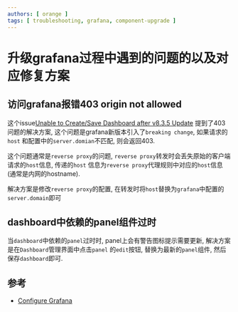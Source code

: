 ```yaml
---
authors: [ orange ]
tags: [ troubleshooting, grafana, component-upgrade ]
---
```


# 升级grafana过程中遇到的问题的以及对应修复方案

<!--truncate-->

## 访问grafana报错403 origin not allowed

这个issue[Unable to Create/Save Dashboard after v8.3.5 Update](https://github.com/grafana/grafana/issues/45117)
提到了403问题的解决方案, 这个问题是grafana新版本引入了`breaking change`, 如果请求的`host`
和配置中的`server.domian`不匹配, 则会返回403.<br/>

这个问题通常是`reverse proxy`的问题, `reverse proxy`转发时会丢失原始的客户端请求的`host`信息, 传递的`host`
信息为`reverse proxy`代理规则中对应的`host`信息(通常是内网的hostname).

解决方案是修改`reverse proxy`的配置, 在转发时将`host`替换为`grafana`中配置的`server.domain`即可

## dashboard中依赖的panel组件过时

当`dashboard`中依赖的`panel`过时时, panel上会有警告图标提示需要更新, 解决方案是在`Dashboard`管理界面中点击`panel`
的`edit`按钮, 替换为最新的`panel`组件, 然后保存`dashboard`即可.

## 参考

- [Configure Grafana](https://grafana.com/docs/grafana/latest/setup-grafana/configure-grafana/#cookie_samesite)